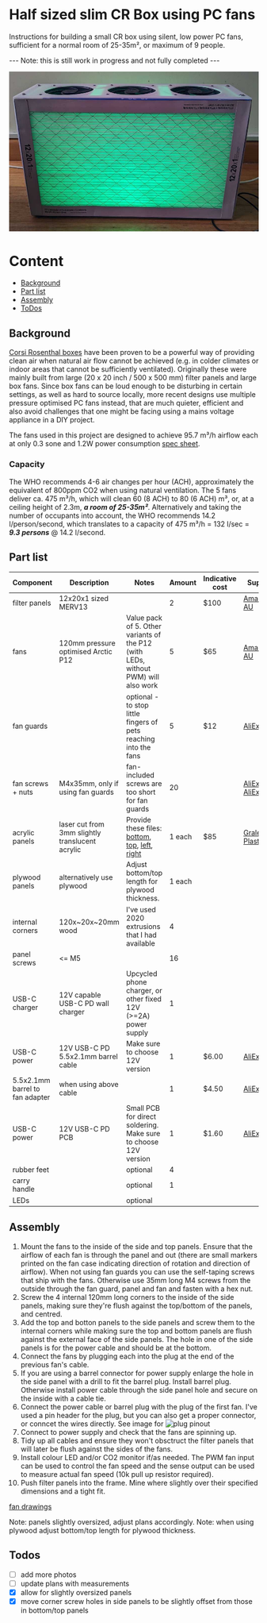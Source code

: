# Half sized slim CR Box using PC fans

Instructions for building a small CR box using silent, low power PC fans, sufficient for a normal room of 25-35m², or maximum of 9 people.

--- Note: this is still work in progress and not fully completed ---

![](img/front.jpg)

# Content

- [Background](#background)
- [Part list](#part-list)
- [Assembly](#assembly)
- [ToDos](#todos)

## Background

[Corsi Rosenthal boxes](https://en.wikipedia.org/wiki/Corsi%E2%80%93Rosenthal_Box) have been proven to be a powerful way of providing clean air when natural air flow cannot be achieved (e.g. in colder climates or indoor areas that cannot be sufficiently ventilated). Originally these were mainly built from large (20 x 20 inch / 500 x 500 mm) filter panels and large box fans. Since box fans can be loud enough to be disturbing in certain settings, as well as hard to source locally, more recent designs use multiple pressure optimised PC fans instead, that are much quieter, efficient and also avoid challenges that one might be facing using a mains voltage appliance in a DIY project.

The fans used in this project are designed to achieve 95.7 m³/h airflow each at only 0.3 sone and 1.2W power consumption [spec sheet](https://www.arctic.de/media/f5/5f/2e/1661323426/Spec_Sheet_P12_PWM_PST_EN.pdf).

### Capacity

The WHO recommends 4-6 air changes per hour (ACH), approximately the equivalent of 800ppm CO2 when using natural ventilation. The 5 fans deliver ca. 475 m³/h, which will clean 60 (8 ACH) to 80 (6 ACH) m³, or, at a ceiling height of 2.3m, **_a room of 25-35m²_**.
Alternatively and taking the number of occupants into account, the WHO recommends 14.2 l/person/second, which translates to a capacity of 475 m³/h = 132 l/sec = **_9.3 persons_** @ 14.2 l/second.

## Part list

| Component                       | Description                                     | Notes                                                                                                              | Amount | Indicative cost | Supplier                                                                                                                       |
| ------------------------------- | ----------------------------------------------- | ------------------------------------------------------------------------------------------------------------------ | ------ | --------------- | ------------------------------------------------------------------------------------------------------------------------------ |
| filter panels                   | 12x20x1 sized MERV13                            |                                                                                                                    | 2      | $100            | [Amazon AU](https://www.amazon.com.au/s?k=12x20x1+merv+13+filter)                                                              |
| fans                            | 120mm pressure optimised Arctic P12             | Value pack of 5. Other variants of the P12 (with LEDs, without PWM) will also work                                 | 5      | $65             | [Amazon AU](https://www.amazon.com.au/gp/product/B07HC782D5/)                                                                  |
| fan guards                      |                                                 | optional - to stop little fingers of pets reaching into the fans                                                   | 5      | $12             | [AliExpress](https://www.aliexpress.com/item/4000118091590.html)                                                               |
| fan screws + nuts               | M4x35mm, only if using fan guards               | fan-included screws are too short for fan guards                                                                   | 20     |                 | [AliExpress](https://www.aliexpress.com/item/32966157667.html), [AliExpress](https://www.aliexpress.com/item/32978551452.html) |
| acrylic panels                  | laser cut from 3mm slightly translucent acrylic | Provide these files: [bottom](res/bottom.svg), [top](res/top.svg), [left](res/side01.svg), [right](res/side02.svg) | 1 each | $85             | [Graley Plastics](https://www.graleyplastics.co.nz)                                                                            |
| plywood panels                  | alternatively use plywood                       | Adjust bottom/top length for plywood thickness.                                                                    | 1 each |                 |                                                                                                                                |
| internal corners                | 120x\~20x\~20mm wood                            | I've used 2020 extrusions that I had available                                                                     | 4      |                 |                                                                                                                                |
| panel screws                    | <= M5                                           |                                                                                                                    | 16     |                 |                                                                                                                                |
| USB-C charger                   | 12V capable USB-C PD wall charger               | Upcycled phone charger, or other fixed 12V (>=2A) power supply                                                     | 1      |                 |                                                                                                                                |
| USB-C power                     | 12V USB-C PD 5.5x2.1mm barrel cable             | Make sure to choose 12V version                                                                                    | 1      | $6.00           | [AliExpress](https://www.aliexpress.com/item/1005004477437199.html)                                                            |
| 5.5x2.1mm barrel to fan adapter | when using above cable                          |                                                                                                                    | 1      | $4.50           | [AliExpress](https://www.aliexpress.com/item/1005004241991599.html)                                                            |
| USB-C power                     | 12V USB-C PD PCB                                | Small PCB for direct soldering. Make sure to choose 12V version                                                    | 1      | $1.60           | [AliExpress](https://www.aliexpress.com/item/1005004477437199.html)                                                            |
| rubber feet                     |                                                 | optional                                                                                                           | 4      |                 |                                                                                                                                |
| carry handle                    |                                                 | optional                                                                                                           | 1      |                 |                                                                                                                                |
| LEDs                            |                                                 | optional                                                                                                           |        |                 |                                                                                                                                |

## Assembly

1. Mount the fans to the inside of the side and top panels. Ensure that the airflow of each fan is through the panel and out (there are small markers printed on the fan case indicating direction of rotation and direction of airflow). When not using fan guards you can use the self-taping screws that ship with the fans. Otherwise use 35mm long M4 screws from the outside through the fan guard, panel and fan and fasten with a hex nut.
2. Screw the 4 internal 120mm long corners to the inside of the side panels, making sure they're flush against the top/bottom of the panels, and centred.
3. Add the top and botton panels to the side panels and screw them to the internal corners while making sure the top and bottom panels are flush against the external face of the side panels. The hole in one of the side panels is for the power cable and should be at the bottom.
4. Connect the fans by plugging each into the plug at the end of the previous fan's cable.
5. If you are using a barrel connector for power supply enlarge the hole in the side panel with a drill to fit the barrel plug. Install barrel plug. Otherwise install power cable through the side panel hole and secure on the inside with a cable tie.
6. Connect the power cable or barrel plug with the plug of the first fan. I've used a pin header for the plug, but you can also get a proper connector, or conncet the wires directly. See image for ![plug pinout](https://support.arctic.de/products/p12-pwm-pst/img/007.jpg)
7. Connect to power supply and check that the fans are spinning up.
8. Tidy up all cables and ensure they won't obsctruct the filter panels that will later be flush against the sides of the fans.
9. Install colour LED and/or CO2 monitor if/as needed. The PWM fan input can be used to control the fan speed and the sense output can be used to measure actual fan speed (10k pull up resistor required).
10. Push filter panels into the frame. Mine where slightly over their specified dimensions and a tight fit.

[fan drawings](https://support.arctic.de/products/p12-pwm-pst/techdocs/P12%20Series%20-%202D%20Drawing.pdf)

Note: panels slightly oversized, adjust plans accordingly.
Note: when using plywood adjust bottom/top length for plywood thickness.

## Todos

- [ ] add more photos
- [ ] update plans with measurements
- [x] allow for slightly oversized panels
- [x] move corner screw holes in side panels to be slightly offset from those in bottom/top panels
